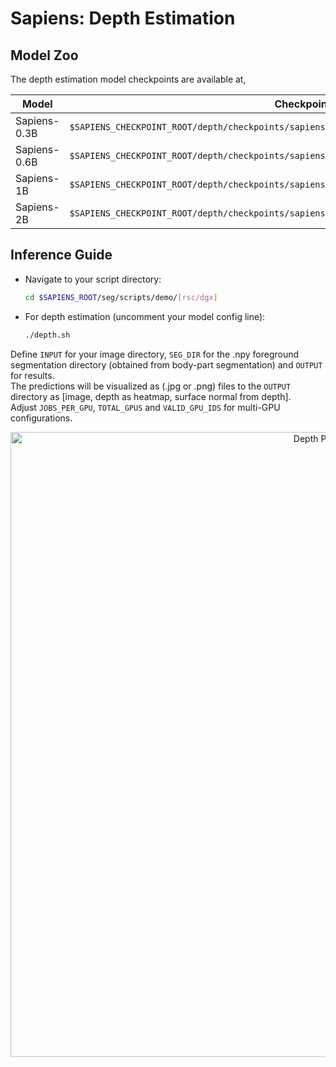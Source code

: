 # Sapiens: Depth Estimation

## Model Zoo

The depth estimation model checkpoints are available at,

| Model         | Checkpoint Path
|---------------|--------------------------------------------------------------------------------------------------
| Sapiens-0.3B  | `$SAPIENS_CHECKPOINT_ROOT/depth/checkpoints/sapiens_0.3b/sapiens_0.3b_render_people_epoch_100.pth`
| Sapiens-0.6B  | `$SAPIENS_CHECKPOINT_ROOT/depth/checkpoints/sapiens_0.6b/sapiens_0.6b_render_people_epoch_70.pth`
| Sapiens-1B  | `$SAPIENS_CHECKPOINT_ROOT/depth/checkpoints/sapiens_1b/sapiens_1b_render_people_epoch_88.pth`
| Sapiens-2B  | `$SAPIENS_CHECKPOINT_ROOT/depth/checkpoints/sapiens_2b/sapiens_2b_render_people_epoch_25.pth`

## Inference Guide

- Navigate to your script directory:
  ```bash
  cd $SAPIENS_ROOT/seg/scripts/demo/[rsc/dgx]
  ```
- For depth estimation (uncomment your model config line):
  ```bash
  ./depth.sh
  ```

Define `INPUT` for your image directory, `SEG_DIR` for the .npy foreground segmentation directory (obtained from body-part segmentation) and `OUTPUT` for results.\
The predictions will be visualized as (.jpg or .png) files to the `OUTPUT` directory as [image, depth as heatmap, surface normal from depth].\
Adjust `JOBS_PER_GPU`, `TOTAL_GPUS` and `VALID_GPU_IDS` for multi-GPU configurations.

<p align="center">
  <img src="../assets/depth.gif" alt="Depth Prediction" width="1000" style="margin-right: 10px;"/>
</p>
